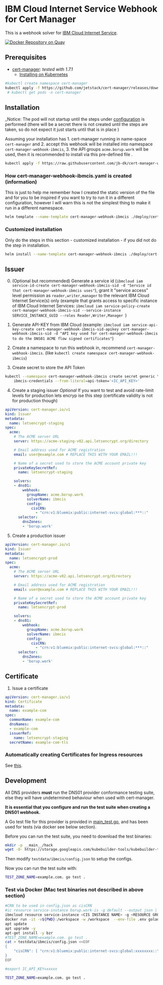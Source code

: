 # IBM Cloud Internet Service Webhook for Cert Manager

This is a webhook solver for [IBM Cloud Internet Service](https://cloud.ibm.com/catalog/services/internet-services#about).

[![Docker Repository on Quay](https://quay.io/repository/borup.work/cert-manager-webhook-ibmcis/status "Docker Repository on Quay")](https://quay.io/repository/borup.work/cert-manager-webhook-ibmcis)

## Prerequisites

* [cert-manager](https://github.com/jetstack/cert-manager): *tested with 1.7.1*
    - [Installing on Kubernetes](https://cert-manager.io/next-docs/installation/kubernetes/)

```bash
#kubectl create namespace cert-manager
kubectl apply -f https://github.com/jetstack/cert-manager/releases/download/v1.7.1/cert-manager.yaml
 # kubectl get pods -n cert-manager

```

## Installation
_Notice: The pod will not startup until the steps under [configuration](#Issuer) is performed (there will be a secret there is not created until the steps are taken, so do not expect it just starts until that is in place )

Assuming your installation has 1. cert-manager running in name-space `cert-manager` and 2. accept this webhook will be installed into namespace `cert-manager-webhook-ibmcis`, 3. the API groups `acme.borup.work` will be used, then it is recommended to install via this pre-defined file .

```bash
kubectl apply -f https://raw.githubusercontent.com/jb-dk/cert-manager-webhook-ibmcis/master/cert-manager-webhook-ibmcis.yaml
```

### How cert-manager-webhook-ibmcis.yaml is created (information)
This is just to help me remember how I created the static version of the file and for you to be inspired if you want to try to run it in a different configuration, however I will warn this is not the simplest thing to make it run in a different namespace.

```bash
helm template --name-template cert-manager-webhook-ibmcis ./deploy/cert-manager-webhook-ibmcis > cert-manager-webhook-ibmcis.yaml

```

### Customized installation
Only do the steps in this section - customized installation - if you did not do the step in installation.
```bash
helm install --name-template cert-manager-webhook-ibmcis ./deploy/cert-manager-webhook-ibmcis
```

## Issuer

0. (Optional but recommended) Generate a service id (`ibmcloud iam service-id-create cert-manager-webhook-ibmcis-sid -d "Service id that cert-manager-webhook-ibmcis uses"`), grant it "service access" level permission as `reader,writer,manager` to the relevant IBM Cloud Internet Service(s) only (example that grants access to specific instance of IBM Cloud Internet Services: `ibmcloud iam service-policy-create cert-manager-webhook-ibmcis-sid --service-instance SERVICE_INSTANCE_GUID --roles Reader,Writer,Manager `)

1. Generate API-KEY from IBM Cloud (example: `ibmcloud iam service-api-key-create cert-manager-webhook-ibmcis-sid-apikey cert-manager-webhook-ibmcis-sid -d "API key used for cert-manager-webhook-ibmcis to do the DNS01 ACME flow signed certificates"`)
2. Create a namespace to run this webhook in, recommend `cert-manager-webhook-ibmcis`. (like `kubectl create namespace cert-manager-webhook-ibmcis`)

3. Create secret to store the API Token
```bash
kubectl --namespace cert-manager-webhook-ibmcis create secret generic \
    ibmcis-credentials --from-literal=api-token='<IC_API_KEY>'
```

4. Create a staging issuer *Optional*
If you want to test and avoid rate-limit levels for production lets encryp ise this step (certificate validity is not for production though)
```yaml
apiVersion: cert-manager.io/v1
kind: Issuer
metadata:
  name: letsencrypt-staging
spec:
  acme:
    # The ACME server URL
    server: https://acme-staging-v02.api.letsencrypt.org/directory

    # Email address used for ACME registration
    email: user@example.com # REPLACE THIS WITH YOUR EMAIL!!!

    # Name of a secret used to store the ACME account private key
    privateKeySecretRef:
      name: letsencrypt-staging

    solvers:
    - dns01:
        webhook:
          groupName: acme.borup.work
          solverName: ibmcis
          config:
            cisCRN:
              - "crn:v1:bluemix:public:internet-svcs:global:***::"
      selector:
        dnsZones:
        - 'borup.work'

```

5. Create a production issuer
```yaml
apiVersion: cert-manager.io/v1
kind: Issuer
metadata:
  name: letsencrypt-prod
spec:
  acme:
    # The ACME server URL
    server: https://acme-v02.api.letsencrypt.org/directory

    # Email address used for ACME registration
    email: user@example.com # REPLACE THIS WITH YOUR EMAIL!!!

    # Name of a secret used to store the ACME account private key
    privateKeySecretRef:
      name: letsencrypt-prod

    solvers:
    - dns01:
        webhook:
          groupName: acme.borup.work
          solverName: ibmcis
          config:
            cisCRN:
              - "crn:v1:bluemix:public:internet-svcs:global:***::"
      selector:
        dnsZones:
        - 'borup.work'
```

## Certificate

1. Issue a certificate
```yaml
apiVersion: cert-manager.io/v1
kind: Certificate
metadata:
  name: example-com
spec:
  commonName: example-com
  dnsNames:
  - example-com
  issuerRef:
    name: letsencrypt-staging
  secretName: example-com-tls
```

### Automatically creating Certificates for Ingress resources

See [this](https://docs.cert-manager.io/en/latest/tasks/issuing-certificates/ingress-shim.html).

## Development

All DNS providers **must** run the DNS01 provider conformance testing suite,
else they will have undetermined behaviour when used with cert-manager.

**It is essential that you configure and run the test suite when creating a
DNS01 webhook.**

A Go test file for this provider is provided in [main_test.go](), and has been used for tests (via docker see below section).

Before you can run the test suite, you need to download the test binaries:

```bash
mkdir -p __main__/hack
wget -O- https://storage.googleapis.com/kubebuilder-tools/kubebuilder-tools-1.14.1-linux-amd64.tar.gz | tar xz --strip-components=1 -C __main__/hack
```

Then modify `testdata/ibmcis/config.json` to setup the configs.

Now you can run the test suite with:

```bash
TEST_ZONE_NAME=example.com. go test .
```
### Test via Docker (Mac test binaries not described in above section)

```bash
#CRN to be used in config.json as cisCRN
#ic resource service-instance borup.work-is -g default --output json | jq .[0].crn
ibmcloud resource service-instance <CIS INSTANCE NAME> -g <RESOURCE GROUP> --output json | jq .[0].crn 
docker run -it -v${PWD}:/workspace -w /workspace  --env-file .env golang:1.17 /bin/bash
apt update
apt upgrade -y
apt-get install -y bzr 
#TEST_ZONE_NAME=example.com. go test .
cat > testdata/ibmcis/config.json <<EOF
{
    "cisCRN": [ "crn:v1:bluemix:public:internet-svcs:global:xxxxxxxx::" ]
}
EOF

#export IC_API_KEY=xxxxx

TEST_ZONE_NAME=example.com. go test .

```
